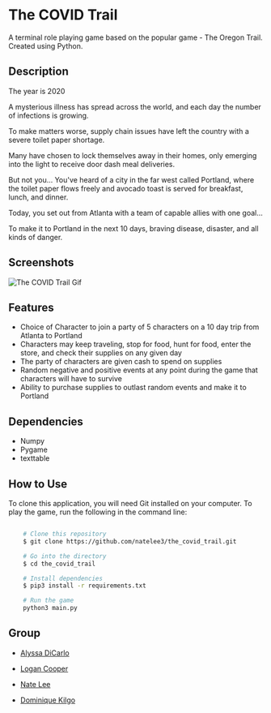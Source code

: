 # The COVID Trail
A terminal role playing game based on the popular game - The Oregon Trail. Created using Python.

## Description
The year is 2020       

A mysterious illness has spread across the world, and each day the number of infections is growing.

To make matters worse, supply chain issues have left the country with a severe toilet paper shortage. 

Many have chosen to lock themselves away in their homes, only emerging into the light to receive door dash meal deliveries.

But not you... You've heard of a city in the far west called Portland, where the toilet paper flows freely and avocado toast is served for breakfast, lunch, and dinner.

Today, you set out from Atlanta with a team of capable allies with one goal...

To make it to Portland in the next 10 days, braving disease, disaster, and all kinds of danger.

 
## Screenshots
![The COVID Trail Gif](https://github.com/natelee3/the_covid_trail/blob/main/covid_trail_gif.gif)

## Features
- Choice of Character to join a party of 5 characters on a 10 day trip from Atlanta to Portland
- Characters may keep traveling, stop for food, hunt for food, enter the store, and check their supplies on any given day
- The party of characters are given cash to spend on supplies
- Random negative and positive events at any point during the game that characters will have to survive
- Ability to purchase supplies to outlast random events and make it to Portland

## Dependencies
- Numpy
- Pygame
- texttable

## How to Use
To clone this application, you will need Git installed on your computer. To play the game, run the following in the command line:

```bash

    # Clone this repository
    $ git clone https://github.com/natelee3/the_covid_trail.git

    # Go into the directory
    $ cd the_covid_trail

    # Install dependencies
    $ pip3 install -r requirements.txt

    # Run the game
    python3 main.py

```

## Group

- <a href="https://github.com/alyssadicarlo">Alyssa DiCarlo</a>

- <a href="https://github.com/logancooper">Logan Cooper</a>

- <a href="https://github.com/natelee3">Nate Lee</a>

- <a href="https://github.com/Tech-Sailor">Dominique Kilgo</a>